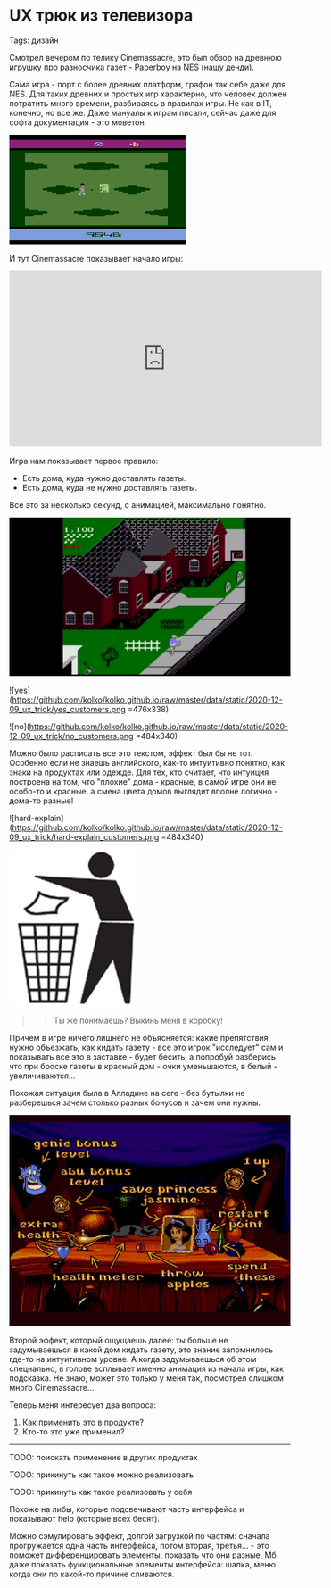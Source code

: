 # UX трюк из телевизора
Tags: дизайн


Смотрел вечером по телику Cinemassacre, это был обзор на древнюю игрушку про разносчика газет - Paperboy на NES (нашу денди).

Сама игра - порт с более древних платформ, графон так себе даже для NES. Для таких древних и простых игр характерно, что человек должен потратить много времени, разбираясь в правилах игры. Не как в IT, конечно, но все же. Даже мануалы к играм писали, сейчас даже для софта документация - это моветон.

![IT](https://github.com/kolko/kolko.github.io/raw/master/data/static/2020-12-09_ux_trick/it.png)

И тут Cinemassacre показывает начало игры:

<iframe width="560" height="315" src="https://www.youtube.com/embed/5oH0rzY5zOA?start=140" frameborder="0" allow="accelerometer; autoplay; clipboard-write; encrypted-media; gyroscope; picture-in-picture" allowfullscreen></iframe>

Игра нам показывает первое правило:
  * Есть дома, куда нужно доставлять газеты.
  * Есть дома, куда не нужно доставлять газеты.

Все это за несколько секунд, с анимацией, максимально понятно.

![animation](https://github.com/kolko/kolko.github.io/raw/master/data/static/2020-12-09_ux_trick/animation.gif)

![yes](https://github.com/kolko/kolko.github.io/raw/master/data/static/2020-12-09_ux_trick/yes_customers.png =476x338)

![no](https://github.com/kolko/kolko.github.io/raw/master/data/static/2020-12-09_ux_trick/no_customers.png =484x340)

Можно было расписать все это текстом, эффект был бы не тот. Особенно если не знаешь английского, как-то интуитивно понятно, как знаки на продуктах или одежде. Для тех, кто считает, что интуиция построена на том, что "плохие" дома - красные, в самой игре они не особо-то и красные, а смена цвета домов выглядит вполне логично - дома-то разные!


![hard-explain](https://github.com/kolko/kolko.github.io/raw/master/data/static/2020-12-09_ux_trick/hard-explain_customers.png =484x340)


![track](https://github.com/kolko/kolko.github.io/raw/master/data/static/2020-12-09_ux_trick/trash.jpg)
>> Ты же понимаешь? Выкинь меня в коробку!


Причем в игре ничего лишнего не объясняется: какие препятствия нужно объезжать, как кидать газету - все это игрок "исследует" сам и показывать все это в заcтавке - будет бесить, а попробуй разберись что при броске газеты в красный дом - очки уменьшаются, в белый - увеличиваются...


Похожая ситуация была в Алладине на сеге - без бутылки не разберешься зачем столько разных бонусов и зачем они нужны.

![Alladin](https://github.com/kolko/kolko.github.io/raw/master/data/static/2020-12-09_ux_trick/aladdin.jpg)



Второй эффект, который ощущаешь далее: ты больше не задумываешься в какой дом кидать газету, это знание запомнилось где-то на интуитивном уровне. А когда задумываешься об этом специально, в голове всплывает именно анимация из начала игры, как подсказка. Не знаю, может это только у меня так, посмотрел слишком много Cinemassacre...


Теперь меня интересует два вопроса:
1. Как применить это в продукте?
2. Кто-то это уже применил?


-------------


TODO: поискать применение в других продуктах

TODO: прикинуть как такое можно реализовать

TODO: прикинуть как такое реализовать у себя


Похоже на либы, которые подсвечивают часть интерфейса и показывают help (которые всех бесят).

Можно сэмулировать эффект, долгой загрузкой по частям: сначала прогружается одна часть интерфейса, потом вторая, третья... - это поможет дифференцировать элементы, показать что они разные. Мб даже показать функциональные элементы интерфейса: шапка, меню.. когда они по какой-то причине сливаются.
